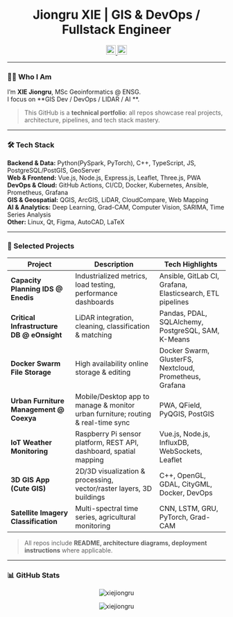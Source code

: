 <div align='center'>
  <h1>Jiongru XIE | GIS & DevOps / Fullstack Engineer</h1>
</div>

<div align="center">
  <a href="mailto:jiongru.xie@ensg.eu" target="_blank" rel="nofollow">
    <img alt="Email" width="22px" src="https://img.icons8.com/?size=100&id=OumT4lIcOllS&format=png&color=000000" />
  </a>
  <a href="https://www.linkedin.com/in/xiejiongru/" target="_blank" rel="nofollow">
    <img alt="LinkedIn" width="22px" src="https://img.icons8.com/color/48/000000/linkedin-2--v2.png" />
  </a>
</div>

---

### 👨‍💻 Who I Am
I’m **XIE Jiongru**, MSc Geoinformatics @ ENSG.  
I focus on **GIS Dev / DevOps / LIDAR / AI **.  

> This GitHub is a **technical portfolio**: all repos showcase real projects, architecture, pipelines, and tech stack mastery.  

---

### 🛠️ Tech Stack

**Backend & Data:** Python(PySpark, PyTorch), C++, TypeScript, JS, PostgreSQL/PostGIS, GeoServer  
**Web & Frontend:** Vue.js, Node.js, Express.js, Leaflet, Three.js, PWA  
**DevOps & Cloud:** GitHub Actions, CI/CD, Docker, Kubernetes, Ansible, Prometheus, Grafana  
**GIS & Geospatial:** QGIS, ArcGIS, LiDAR, CloudCompare, Web Mapping  
**AI & Analytics:** Deep Learning, Grad-CAM, Computer Vision, SARIMA, Time Series Analysis  
**Other:** Linux, Qt, Figma, AutoCAD, LaTeX  

---

### 🚀 Selected Projects

| Project | Description | Tech Highlights |
|---------|-------------|----------------|
| **Capacity Planning IDS @ Enedis** | Industrialized metrics, load testing, performance dashboards | Ansible, GitLab CI, Grafana, Elasticsearch, ETL pipelines |
| **Critical Infrastructure DB @ eOnsight** | LiDAR integration, cleaning, classification & matching | Pandas, PDAL, SQLAlchemy, PostgreSQL, SAM, K-Means |
| **Docker Swarm File Storage** | High availability online storage & editing | Docker Swarm, GlusterFS, Nextcloud, Prometheus, Grafana |
| **Urban Furniture Management @ Coexya** | Mobile/Desktop app to manage & monitor urban furniture; routing & real-time sync | PWA, QField, PyQGIS, PostGIS |
| **IoT Weather Monitoring** | Raspberry Pi sensor platform, REST API, dashboard, spatial mapping | Vue.js, Node.js, InfluxDB, WebSockets, Leaflet |
| **3D GIS App (Cute GIS)** | 2D/3D visualization & processing, vector/raster layers, 3D buildings | C++, OpenGL, GDAL, CityGML, Docker, DevOps |
| **Satellite Imagery Classification** | Multi-spectral time series, agricultural monitoring | CNN, LSTM, GRU, PyTorch, Grad-CAM |


> All repos include **README, architecture diagrams, deployment instructions** where applicable.  

---

### 📊 GitHub Stats
<p align="center">
  <img align="center" src="https://github-readme-stats.vercel.app/api?username=xiejiongru&show_icons=true&locale=en" alt="xiejiongru" />
</p>
<p align="center">
  <img align="center" src="https://github-readme-streak-stats.herokuapp.com/?user=xiejiongru&" alt="xiejiongru" />
</p>
